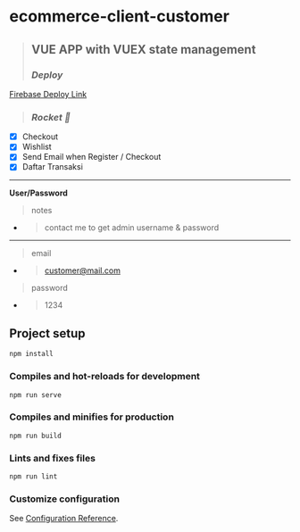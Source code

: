 # ecommerce-client-customer
> ## VUE APP with VUEX state management
> ### _**Deploy ‌**_
[Firebase Deploy Link](https://used-aircraft.web.app/home)

> ### _**Rocket 🚀‌**_
- [x] Checkout
- [x] Wishlist
- [x] Send Email when Register / Checkout
- [x] Daftar Transaksi

_________________
**User/Password**
> notes
- > contact me to get admin username & password 
-------------------
> email
- > customer@mail.com 
> password
- > 1234      

## Project setup
```
npm install
```

### Compiles and hot-reloads for development
```
npm run serve
```

### Compiles and minifies for production
```
npm run build
```

### Lints and fixes files
```
npm run lint
```

### Customize configuration
See [Configuration Reference](https://cli.vuejs.org/config/).
